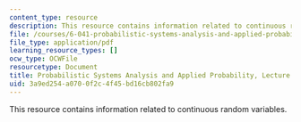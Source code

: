```yaml
---
content_type: resource
description: This resource contains information related to continuous random variables.
file: /courses/6-041-probabilistic-systems-analysis-and-applied-probability-fall-2010/3a9ed254a0700f2c4f45bd16cb802fa9_MIT6_041F10_L08.pdf
file_type: application/pdf
learning_resource_types: []
ocw_type: OCWFile
resourcetype: Document
title: Probabilistic Systems Analysis and Applied Probability, Lecture 8
uid: 3a9ed254-a070-0f2c-4f45-bd16cb802fa9
---
```

This resource contains information related to continuous random variables.


